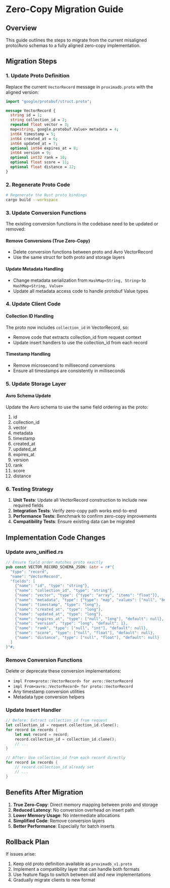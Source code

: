 # Zero-Copy Migration Guide

## Overview

This guide outlines the steps to migrate from the current misaligned proto/Avro schemas to a fully aligned zero-copy implementation.

## Migration Steps

### 1. Update Proto Definition

Replace the current `VectorRecord` message in `proximadb.proto` with the aligned version:

```protobuf
import "google/protobuf/struct.proto";

message VectorRecord {
  string id = 1;                                          
  string collection_id = 2;                               
  repeated float vector = 3;                              
  map<string, google.protobuf.Value> metadata = 4;        
  int64 timestamp = 5;                                    
  int64 created_at = 6;                                   
  int64 updated_at = 7;                                   
  optional int64 expires_at = 8;                          
  int64 version = 9;                                      
  optional int32 rank = 10;                               
  optional float score = 11;                              
  optional float distance = 12;                           
}
```

### 2. Regenerate Proto Code

```bash
# Regenerate the Rust proto bindings
cargo build --workspace
```

### 3. Update Conversion Functions

The existing conversion functions in the codebase need to be updated or removed:

#### Remove Conversions (True Zero-Copy)
- Delete conversion functions between proto and Avro VectorRecord
- Use the same struct for both proto and storage layers

#### Update Metadata Handling
- Change metadata serialization from `HashMap<String, String>` to `HashMap<String, Value>`
- Update all metadata access code to handle protobuf Value types

### 4. Update Client Code

#### Collection ID Handling
The proto now includes `collection_id` in VectorRecord, so:
- Remove code that extracts collection_id from request context
- Update insert handlers to use the collection_id from each record

#### Timestamp Handling
- Remove microsecond to millisecond conversions
- Ensure all timestamps are consistently in milliseconds

### 5. Update Storage Layer

#### Avro Schema Update
Update the Avro schema to use the same field ordering as the proto:
1. id
2. collection_id  
3. vector
4. metadata
5. timestamp
6. created_at
7. updated_at
8. expires_at
9. version
10. rank
11. score
12. distance

### 6. Testing Strategy

1. **Unit Tests**: Update all VectorRecord construction to include new required fields
2. **Integration Tests**: Verify zero-copy path works end-to-end
3. **Performance Tests**: Benchmark to confirm zero-copy improvements
4. **Compatibility Tests**: Ensure existing data can be migrated

## Implementation Code Changes

### Update avro_unified.rs

```rust
// Ensure field order matches proto exactly
pub const VECTOR_RECORD_SCHEMA_JSON: &str = r#"{
  "type": "record",
  "name": "VectorRecord",
  "fields": [
    {"name": "id", "type": "string"},
    {"name": "collection_id", "type": "string"},
    {"name": "vector", "type": {"type": "array", "items": "float"}},
    {"name": "metadata", "type": {"type": "map", "values": ["null", "boolean", "int", "long", "float", "double", "string", {"type": "array", "items": "string"}]}},
    {"name": "timestamp", "type": "long"},
    {"name": "created_at", "type": "long"},
    {"name": "updated_at", "type": "long"},
    {"name": "expires_at", "type": ["null", "long"], "default": null},
    {"name": "version", "type": "long", "default": 1},
    {"name": "rank", "type": ["null", "int"], "default": null},
    {"name": "score", "type": ["null", "float"], "default": null},
    {"name": "distance", "type": ["null", "float"], "default": null}
  ]
}"#;
```

### Remove Conversion Functions

Delete or deprecate these conversion implementations:
- `impl From<proto::VectorRecord> for avro::VectorRecord`
- `impl From<avro::VectorRecord> for proto::VectorRecord`
- Any timestamp conversion utilities
- Metadata type conversion helpers

### Update Insert Handler

```rust
// Before: Extract collection_id from request
let collection_id = request.collection_id.clone();
for record in records {
    let mut record = record;
    record.collection_id = collection_id.clone();
    // ...
}

// After: Use collection_id from each record directly
for record in records {
    // record.collection_id already set
    // ...
}
```

## Benefits After Migration

1. **True Zero-Copy**: Direct memory mapping between proto and storage
2. **Reduced Latency**: No conversion overhead on insert path
3. **Lower Memory Usage**: No intermediate allocations
4. **Simplified Code**: Remove conversion layers
5. **Better Performance**: Especially for batch inserts

## Rollback Plan

If issues arise:
1. Keep old proto definition available as `proximadb_v1.proto`
2. Implement a compatibility layer that can handle both formats
3. Use feature flags to switch between old and new implementations
4. Gradually migrate clients to new format